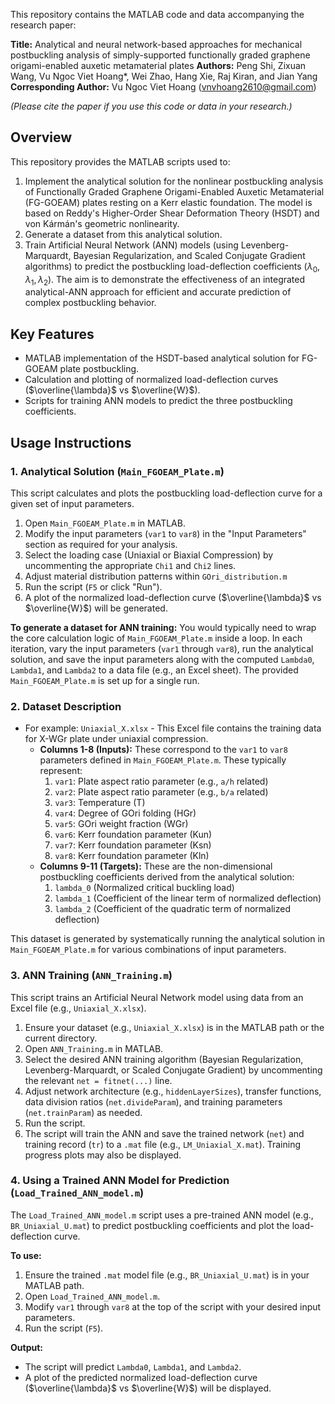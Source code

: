This repository contains the MATLAB code and data accompanying the research paper:

**Title:** Analytical and neural network-based approaches for mechanical postbuckling analysis of simply-supported functionally graded graphene origami-enabled auxetic metamaterial plates
**Authors:** Peng Shi, Zixuan Wang, Vu Ngoc Viet Hoang*, Wei Zhao, Hang Xie, Raj Kiran, and Jian Yang
**Corresponding Author:** Vu Ngoc Viet Hoang (vnvhoang2610@gmail.com)

*(Please cite the paper if you use this code or data in your research.)*


## Overview

This repository provides the MATLAB scripts used to:
1.  Implement the analytical solution for the nonlinear postbuckling analysis of Functionally Graded Graphene Origami-Enabled Auxetic Metamaterial (FG-GOEAM) plates resting on a Kerr elastic foundation. The model is based on Reddy's Higher-Order Shear Deformation Theory (HSDT) and von Kármán's geometric nonlinearity.
2.  Generate a dataset from this analytical solution.
3.  Train Artificial Neural Network (ANN) models (using Levenberg-Marquardt, Bayesian Regularization, and Scaled Conjugate Gradient algorithms) to predict the postbuckling load-deflection coefficients ($\lambda_0, \lambda_1, \lambda_2$).
The aim is to demonstrate the effectiveness of an integrated analytical-ANN approach for efficient and accurate prediction of complex postbuckling behavior.

## Key Features

*   MATLAB implementation of the HSDT-based analytical solution for FG-GOEAM plate postbuckling.
*   Calculation and plotting of normalized load-deflection curves ($\overline{\lambda}$ vs $\overline{W}$).
*   Scripts for training ANN models to predict the three postbuckling coefficients.

## Usage Instructions

### 1. Analytical Solution (`Main_FGOEAM_Plate.m`)

This script calculates and plots the postbuckling load-deflection curve for a given set of input parameters.

1.  Open `Main_FGOEAM_Plate.m` in MATLAB.
2.  Modify the input parameters (`var1` to `var8`) in the "Input Parameters" section as required for your analysis.
3.  Select the loading case (Uniaxial or Biaxial Compression) by uncommenting the appropriate `Chi1` and `Chi2` lines.
4.  Adjust material distribution patterns within `GOri_distribution.m`
5.  Run the script (`F5` or click "Run").
6.  A plot of the normalized load-deflection curve ($\overline{\lambda}$ vs $\overline{W}$) will be generated. 

**To generate a dataset for ANN training:**
You would typically need to wrap the core calculation logic of `Main_FGOEAM_Plate.m` inside a loop. In each iteration, vary the input parameters (`var1` through `var8`), run the analytical solution, and save the input parameters along with the computed `Lambda0`, `Lambda1`, and `Lambda2` to a data file (e.g., an Excel sheet). The provided `Main_FGOEAM_Plate.m` is set up for a single run.

### 2. Dataset Description

*  For example: `Uniaxial_X.xlsx` - This Excel file contains the training data for X-WGr plate under uniaxial compression.
    *   **Columns 1-8 (Inputs):** These correspond to the `var1` to `var8` parameters defined in `Main_FGOEAM_Plate.m`. These typically represent:
        1.  `var1`: Plate aspect ratio parameter (e.g., `a/h` related)
        2.  `var2`: Plate aspect ratio parameter (e.g., `b/a` related)
        3.  `var3`: Temperature (T)
        4.  `var4`: Degree of GOri folding (HGr)
        5.  `var5`: GOri weight fraction (WGr)
        6.  `var6`: Kerr foundation parameter (Kun)
        7.  `var7`: Kerr foundation parameter (Ksn)
        8.  `var8`: Kerr foundation parameter (Kln)
    *   **Columns 9-11 (Targets):** These are the non-dimensional postbuckling coefficients derived from the analytical solution:
        1.  `lambda_0` (Normalized critical buckling load)
        2.  `lambda_1` (Coefficient of the linear term of normalized deflection)
        3.  `lambda_2` (Coefficient of the quadratic term of normalized deflection)

This dataset is generated by systematically running the analytical solution in `Main_FGOEAM_Plate.m` for various combinations of input parameters.

### 3. ANN Training (`ANN_Training.m`)

This script trains an Artificial Neural Network model using data from an Excel file (e.g., `Uniaxial_X.xlsx`).

1.  Ensure your dataset (e.g., `Uniaxial_X.xlsx`) is in the MATLAB path or the current directory.
2.  Open `ANN_Training.m` in MATLAB.
3.  Select the desired ANN training algorithm (Bayesian Regularization, Levenberg-Marquardt, or Scaled Conjugate Gradient) by uncommenting the relevant `net = fitnet(...)` line.
4.  Adjust network architecture (e.g., `hiddenLayerSizes`), transfer functions, data division ratios (`net.divideParam`), and training parameters (`net.trainParam`) as needed.
5.  Run the script.
6.  The script will train the ANN and save the trained network (`net`) and training record (`tr`) to a `.mat` file (e.g., `LM_Uniaxial_X.mat`). Training progress plots may also be displayed.

### 4. Using a Trained ANN Model for Prediction  (`Load_Trained_ANN_model.m`)

The `Load_Trained_ANN_model.m` script uses a pre-trained ANN model (e.g., `BR_Uniaxial_U.mat`) to predict postbuckling coefficients and plot the load-deflection curve.

**To use:**
1.  Ensure the trained `.mat` model file (e.g., `BR_Uniaxial_U.mat`) is in your MATLAB path.
2.  Open `Load_Trained_ANN_model.m`.
3.  Modify `var1` through `var8` at the top of the script with your desired input parameters.
4.  Run the script (`F5`).

**Output:**
*   The script will predict `Lambda0`, `Lambda1`, and `Lambda2`.
*   A plot of the predicted normalized load-deflection curve ($\overline{\lambda}$ vs $\overline{W}$) will be displayed.
